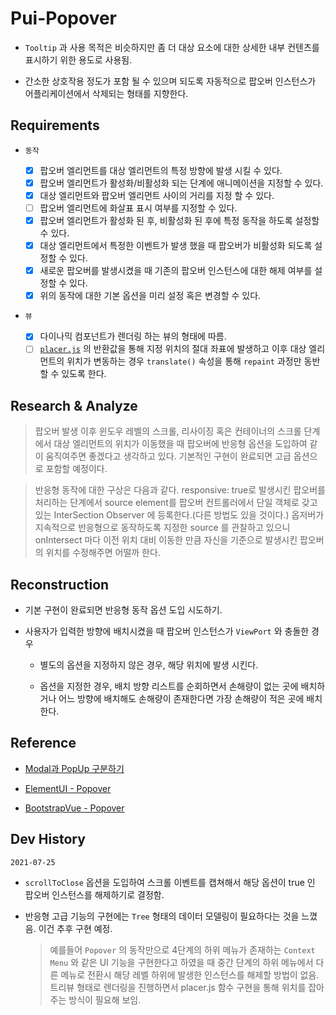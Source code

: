 # Pui-Popover

- `Tooltip` 과 사용 목적은 비슷하지만 좀 더 대상 요소에 대한 상세한 내부 컨텐츠를 표시하기 위한 용도로 사용됨.

- 간소한 상호작용 정도가 포함 될 수 있으며 되도록 자동적으로 팝오버 인스턴스가 어플리케이션에서 삭제되는 형태를 지향한다.

## Requirements

- `동작`

    - [x] 팝오버 엘리먼트를 대상 엘리먼트의 특정 방향에 발생 시킬 수 있다.
    - [x] 팝오버 엘리먼트가 활성화/비활성화 되는 단계에 애니메이션을 지정할 수 있다.
    - [x] 대상 엘리먼트와 팝오버 엘리먼트 사이의 거리를 지정 할 수 있다.
    - [ ] 팝오버 엘리먼트에 화살표 표시 여부를 지정할 수 있다.
    - [x] 팝오버 엘리먼트가 활성화 된 후, 비활성화 된 후에 특정 동작을 하도록 설정할 수 있다.
    - [x] 대상 엘리먼트에서 특정한 이벤트가 발생 했을 때 팝오버가 비활성화 되도록 설정할 수 있다.
    - [x] 새로운 팝오버를 발생시켰을 때 기존의 팝오버 인스턴스에 대한 해제 여부를 설정할 수 있다.
    - [x] 위의 동작에 대한 기본 옵션을 미리 설정 혹은 변경할 수 있다.

- `뷰`

    - [x] 다이나믹 컴포넌트가 렌더링 하는 뷰의 형태에 따름.
    - [ ] [`placer.js`](../$common/placer) 의 반환값을 통해 지정 위치의 절대 좌표에 발생하고 이후 대상 엘리먼트의 위치가 변동하는 경우 `translate()` 속성을 통해 `repaint` 과정만 동반할 수 있도록 한다.

## Research & Analyze

> 팝오버 발생 이후 윈도우 레벨의 스크롤, 리사이징 혹은 컨테이너의 스크롤 단계에서 대상 엘리먼트의 위치가 이동했을 때 팝오버에 반응형 옵션을 도입하여 같이 움직여주면 좋겠다고 생각하고 있다. 기본적인 구현이 완료되면 고급 옵션으로 포함할 예정이다.

> 반응형 동작에 대한 구상은 다음과 같다. responsive: true로 발생시킨 팝오버를 처리하는 단계에서 source element를 팝오버 컨트롤러에서 단일 객체로 갖고 있는 InterSection Observer 에 등록한다.(다른 방법도 있을 것이다.)  옵저버가 지속적으로 반응형으로 동작하도록 지정한 source 를 관찰하고 있으니 onIntersect 마다 이전 위치 대비 이동한 만큼 자신을 기준으로 발생시킨 팝오버의 위치를 수정해주면 어떨까 한다.

## Reconstruction

- 기본 구현이 완료되면 반응형 동작 옵션 도입 시도하기.

- 사용자가 입력한 방향에 배치시켰을 때 팝오버 인스턴스가 `ViewPort` 와 충돌한 경우

    - 별도의 옵션을 지정하지 않은 경우, 해당 위치에 발생 시킨다.

    - 옵션을 지정한 경우, 배치 방향 리스트를 순회하면서 손해량이 없는 곳에 배치하거나 어느 방향에 배치해도 손해량이 존재한다면 가장 손해량이 적은 곳에 배치한다.

## Reference

- [Modal과 PopUp 구분하기](http://design.gabia.com/wordpress/?p=33075)

- [ElementUI - Popover](https://element.eleme.io/#/en-US/component/popover)

- [BootstrapVue - Popover](https://bootstrap-vue.org/docs/components/popover)

## Dev History

`2021-07-25`

- `scrollToClose` 옵션을 도입하여 스크롤 이벤트를 캡쳐해서 해당 옵션이 true 인 팝오버 인스턴스를 해제하기로 결정함.

- 반응형 고급 기능의 구현에는 `Tree` 형태의 데이터 모델링이 필요하다는 것을 느꼈음. 이건 추후 구현 예정.

    > 예를들어 `Popover` 의 동작만으로 4단계의 하위 메뉴가 존재하는 `Context Menu` 와 같은 UI 기능을 구현한다고 하였을 때 중간 단계의 하위 메뉴에서 다른 메뉴로 전환시 해당 레벨 하위에 발생한 인스턴스를 해제할 방법이 없음. 트리뷰 형태로 렌더링을 진행하면서 placer.js 함수 구현을 통해 위치를 잡아주는 방식이 필요해 보임.
